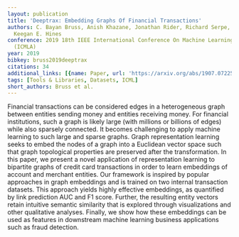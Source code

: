 ```yaml
---
layout: publication
title: 'Deeptrax: Embedding Graphs Of Financial Transactions'
authors: C. Bayan Bruss, Anish Khazane, Jonathan Rider, Richard Serpe, Antonia Gogoglou,
  Keegan E. Hines
conference: 2019 18th IEEE International Conference On Machine Learning And Applications
  (ICMLA)
year: 2019
bibkey: bruss2019deeptrax
citations: 34
additional_links: [{name: Paper, url: 'https://arxiv.org/abs/1907.07225'}]
tags: [Tools & Libraries, Datasets, ICML]
short_authors: Bruss et al.
---
```

Financial transactions can be considered edges in a heterogeneous graph
between entities sending money and entities receiving money. For financial
institutions, such a graph is likely large (with millions or billions of edges)
while also sparsely connected. It becomes challenging to apply machine learning
to such large and sparse graphs. Graph representation learning seeks to embed
the nodes of a graph into a Euclidean vector space such that graph topological
properties are preserved after the transformation. In this paper, we present a
novel application of representation learning to bipartite graphs of credit card
transactions in order to learn embeddings of account and merchant entities. Our
framework is inspired by popular approaches in graph embeddings and is trained
on two internal transaction datasets. This approach yields highly effective
embeddings, as quantified by link prediction AUC and F1 score. Further, the
resulting entity vectors retain intuitive semantic similarity that is explored
through visualizations and other qualitative analyses. Finally, we show how
these embeddings can be used as features in downstream machine learning
business applications such as fraud detection.